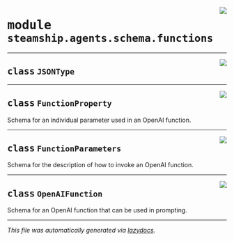<!-- markdownlint-disable -->

<a href="https://github.com/steamship-core/python-client/tree/main/src/steamship/agents/schema/functions.py#L0"><img align="right" style="float:right;" src="https://img.shields.io/badge/-source-cccccc?style=flat-square"></a>

# <kbd>module</kbd> `steamship.agents.schema.functions`






---

<a href="https://github.com/steamship-core/python-client/tree/main/src/steamship/agents/schema/functions.py#L7"><img align="right" style="float:right;" src="https://img.shields.io/badge/-source-cccccc?style=flat-square"></a>

## <kbd>class</kbd> `JSONType`








---

<a href="https://github.com/steamship-core/python-client/tree/main/src/steamship/agents/schema/functions.py#L17"><img align="right" style="float:right;" src="https://img.shields.io/badge/-source-cccccc?style=flat-square"></a>

## <kbd>class</kbd> `FunctionProperty`
Schema for an individual parameter used in an OpenAI function. 





---

<a href="https://github.com/steamship-core/python-client/tree/main/src/steamship/agents/schema/functions.py#L27"><img align="right" style="float:right;" src="https://img.shields.io/badge/-source-cccccc?style=flat-square"></a>

## <kbd>class</kbd> `FunctionParameters`
Schema for the description of how to invoke an OpenAI function. 





---

<a href="https://github.com/steamship-core/python-client/tree/main/src/steamship/agents/schema/functions.py#L40"><img align="right" style="float:right;" src="https://img.shields.io/badge/-source-cccccc?style=flat-square"></a>

## <kbd>class</kbd> `OpenAIFunction`
Schema for an OpenAI function that can be used in prompting. 







---

_This file was automatically generated via [lazydocs](https://github.com/ml-tooling/lazydocs)._
